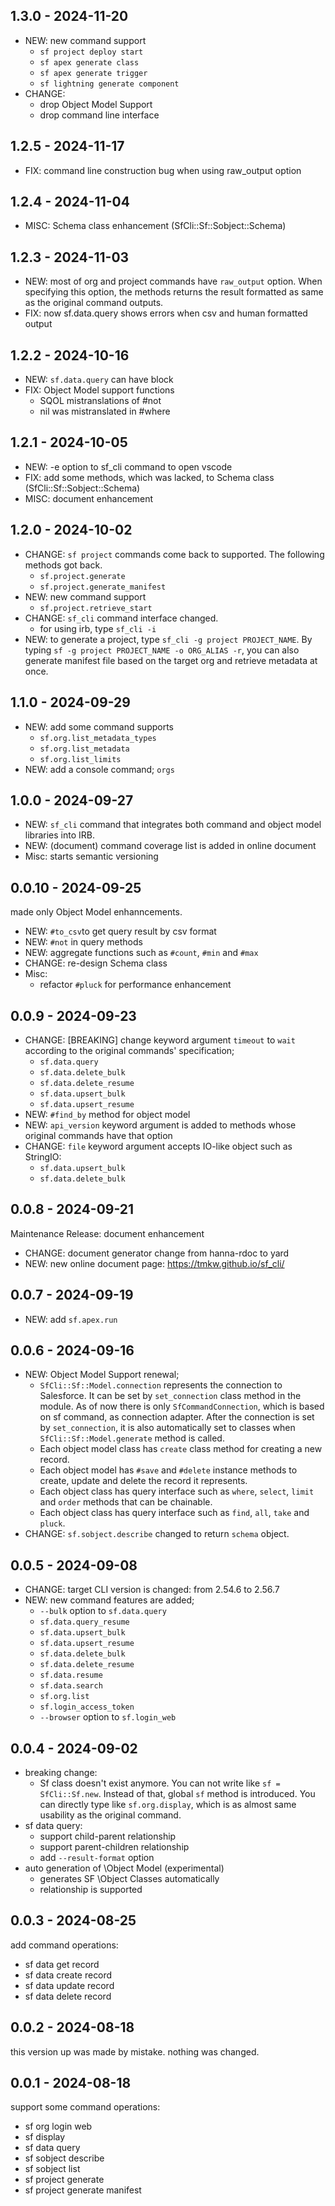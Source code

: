 ## 1.3.0 - 2024-11-20
- NEW: new command support
    - `sf project deploy start`
    - `sf apex generate class`
    - `sf apex generate trigger`
    - `sf lightning generate component`
- CHANGE:
    - drop Object Model Support
    - drop command line interface

## 1.2.5 - 2024-11-17
- FIX: command line construction bug when using raw_output option

## 1.2.4 - 2024-11-04
- MISC: Schema class enhancement (SfCli::Sf::Sobject::Schema)

## 1.2.3 - 2024-11-03
- NEW: most of  org and project commands have `raw_output` option. When specifying this option, the methods returns the result formatted as same as the original command outputs.
- FIX: now sf.data.query shows errors when csv and human formatted output

## 1.2.2 - 2024-10-16
- NEW: `sf.data.query` can have block
- FIX: Object Model support functions
    - SQOL mistranslations of #not
    - nil was mistranslated in #where

## 1.2.1 - 2024-10-05
- NEW: -e option to sf_cli command to open vscode
- FIX: add some methods, which was lacked, to Schema class (SfCli::Sf::Sobject::Schema)
- MISC: document enhancement

## 1.2.0 - 2024-10-02
- CHANGE: `sf project` commands come back to supported. The following methods got back.
    - `sf.project.generate`
    - `sf.project.generate_manifest`
- NEW: new command support
    - `sf.project.retrieve_start`
- CHANGE: `sf_cli` command interface changed.
    - for using irb, type `sf_cli -i`
- NEW: to generate a project, type `sf_cli -g project PROJECT_NAME`. By typing `sf -g project PROJECT_NAME -o ORG_ALIAS -r`, you can also generate manifest file based on the target org and retrieve metadata at once.

## 1.1.0 - 2024-09-29
- NEW: add some command supports
  - `sf.org.list_metadata_types`
  - `sf.org.list_metadata`
  - `sf.org.list_limits`
- NEW: add a console command; `orgs`

## 1.0.0 - 2024-09-27
- NEW: `sf_cli` command that integrates both command and object model libraries into IRB.
- NEW: (document) command coverage list is added in online document
- Misc: starts semantic versioning

## 0.0.10 - 2024-09-25
made only Object Model enhanncements.

- NEW: `#to_csv`to get query result by csv format
- NEW: `#not` in query methods
- NEW: aggregate functions such as `#count`, `#min` and `#max`
- CHANGE: re-design Schema class
- Misc:
    - refactor `#pluck` for performance enhancement

## 0.0.9 - 2024-09-23
- CHANGE: [BREAKING] change keyword argument `timeout` to `wait` according to the original commands' specification;
    - `sf.data.query`
    - `sf.data.delete_bulk`
    - `sf.data.delete_resume`
    - `sf.data.upsert_bulk`
    - `sf.data.upsert_resume`
- NEW: `#find_by` method for object model
- NEW: `api_version` keyword argument is added to methods whose original commands have that option
- CHANGE: `file` keyword argument accepts IO-like object such as StringIO:
    - `sf.data.upsert_bulk`
    - `sf.data.delete_bulk`

## 0.0.8 - 2024-09-21
Maintenance Release: document enhancement

- CHANGE: document generator change from hanna-rdoc to yard
- NEW: new online document page: https://tmkw.github.io/sf_cli/
## 0.0.7 - 2024-09-19
- NEW: add `sf.apex.run`
## 0.0.6 - 2024-09-16
- NEW: Object Model Support renewal;
  - `SfCli::Sf::Model.connection` represents the connection to Salesforce. It can be set by `set_connection` class method in the module. As of now there is only `SfCommandConnection`, which is based on sf command, as connection adapter. After the connection is set by `set_connection`, it is also automatically set to classes when `SfCli::Sf::Model.generate` method is called.
  - Each object model class has `create` class method for creating a new record.
  - Each object model has `#save` and `#delete` instance methods to create, update and delete the record it represents.
  - Each object class has query interface such as `where`, `select`, `limit` and `order` methods that can be chainable.
  - Each object class has query interface such as `find`, `all`, `take` and `pluck`.
- CHANGE: `sf.sobject.describe` changed to return `schema` object.
## 0.0.5 - 2024-09-08
- CHANGE: target CLI version is changed: from 2.54.6 to 2.56.7
- NEW: new command features are added;
  - `--bulk` option to `sf.data.query`
  - `sf.data.query_resume`
  - `sf.data.upsert_bulk`
  - `sf.data.upsert_resume`
  - `sf.data.delete_bulk`
  - `sf.data.delete_resume`
  - `sf.data.resume`
  - `sf.data.search`
  - `sf.org.list`
  - `sf.login_access_token`
  - `--browser` option to `sf.login_web`
## 0.0.4 - 2024-09-02
- breaking change:
  - Sf class doesn't exist anymore. You can not write like `sf = SfCli::Sf.new`. Instead of that,  global `sf` method is introduced. You can directly type like `sf.org.display`, which is as almost same usability as the original command. 
- sf data query:
  - support child-parent relationship
  - support parent-children relationship
  - add `--result-format` option
- auto generation of \Object Model (experimental)
  - generates SF \Object Classes automatically
  - relationship is supported

## 0.0.3 - 2024-08-25
add command operations:

- sf data get record
- sf data create record
- sf data update record
- sf data delete record

## 0.0.2 - 2024-08-18
this version up was made by mistake.
nothing was changed.

## 0.0.1 - 2024-08-18
support some command operations:

- sf org login web
- sf display
- sf data query
- sf sobject describe
- sf sobject list
- sf project generate
- sf project generate manifest
